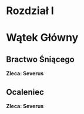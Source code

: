 # Rozdział I
# Wątek Główny

## Bractwo Śniącego
__Zleca: Severus__

## Ocaleniec
__Zleca: Severus__
